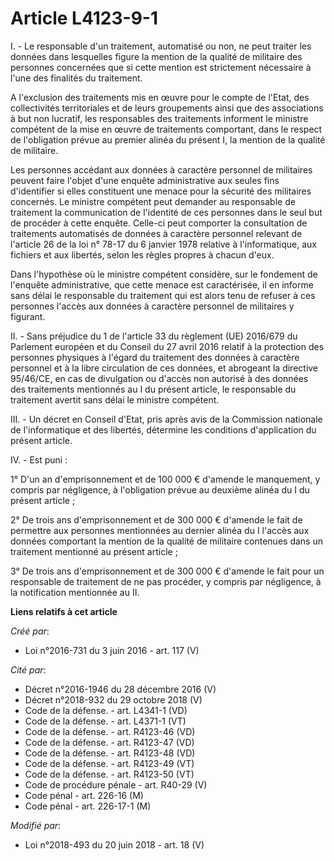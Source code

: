 # Article L4123-9-1

I. - Le responsable d'un traitement, automatisé ou non, ne peut traiter les données dans lesquelles figure la mention de la
qualité de militaire des personnes concernées que si cette mention est strictement nécessaire à l'une des finalités du
traitement.

A l'exclusion des traitements mis en œuvre pour le compte de l'Etat, des collectivités territoriales et de leurs groupements
ainsi que des associations à but non lucratif, les responsables des traitements informent le ministre compétent de la mise en
œuvre de traitements comportant, dans le respect de l'obligation prévue au premier alinéa du présent I, la mention de la
qualité de militaire.

Les personnes accédant aux données à caractère personnel de militaires peuvent faire l'objet d'une enquête administrative aux
seules fins d'identifier si elles constituent une menace pour la sécurité des militaires concernés. Le ministre compétent
peut demander au responsable de traitement la communication de l'identité de ces personnes dans le seul but de procéder à
cette enquête. Celle-ci peut comporter la consultation de traitements automatisés de données à caractère personnel relevant
de l'article 26 de la loi n° 78-17 du 6 janvier 1978 relative à l'informatique, aux fichiers et aux libertés, selon les
règles propres à chacun d'eux.

Dans l'hypothèse où le ministre compétent considère, sur le fondement de l'enquête administrative, que cette menace est
caractérisée, il en informe sans délai le responsable du traitement qui est alors tenu de refuser à ces personnes l'accès aux
données à caractère personnel de militaires y figurant.

II. - Sans préjudice du 1 de l'article 33 du règlement (UE) 2016/679 du Parlement européen et du Conseil du 27 avril 2016
relatif à la protection des personnes physiques à l'égard du traitement des données à caractère personnel et à la libre
circulation de ces données, et abrogeant la directive 95/46/CE, en cas de divulgation ou d'accès non autorisé à des données
des traitements mentionnés au I du présent article, le responsable du traitement avertit sans délai le ministre compétent.

III. - Un décret en Conseil d'Etat, pris après avis de la Commission nationale de l'informatique et des libertés, détermine
les conditions d'application du présent article.

IV. - Est puni :

1° D'un an d'emprisonnement et de 100 000 € d'amende le manquement, y compris par négligence, à l'obligation prévue au
deuxième alinéa du I du présent article ;

2° De trois ans d'emprisonnement et de 300 000 € d'amende le fait de permettre aux personnes mentionnées au dernier alinéa du
I l'accès aux données comportant la mention de la qualité de militaire contenues dans un traitement mentionné au présent
article ;

3° De trois ans d'emprisonnement et de 300 000 € d'amende le fait pour un responsable de traitement de ne pas procéder, y
compris par négligence, à la notification mentionnée au II.

**Liens relatifs à cet article**

_Créé par_:

  - Loi n°2016-731 du 3 juin 2016 - art. 117 (V)

_Cité par_:

  - Décret n°2016-1946 du 28 décembre 2016 (V)
  - Décret n°2018-932 du 29 octobre 2018 (V)
  - Code de la défense. - art. L4341-1 (VD)
  - Code de la défense. - art. L4371-1 (VT)
  - Code de la défense. - art. R4123-46 (VD)
  - Code de la défense. - art. R4123-47 (VD)
  - Code de la défense. - art. R4123-48 (VD)
  - Code de la défense. - art. R4123-49 (VT)
  - Code de la défense. - art. R4123-50 (VT)
  - Code de procédure pénale - art. R40-29 (V)
  - Code pénal - art. 226-16 (M)
  - Code pénal - art. 226-17-1 (M)

_Modifié par_:

  - Loi n°2018-493 du 20 juin 2018 - art. 18 (V)
